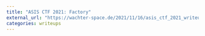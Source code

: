 ```yaml
---
title: "ASIS CTF 2021: Factory"
external_url: "https://wachter-space.de/2021/11/16/asis_ctf_2021_writeup#factory"
categories: writeups
---
```


